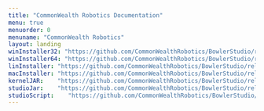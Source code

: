 ```yaml
---
title: "CommonWealth Robotics Documentation"
menu: true
menuorder: 0
menuname: "CommonWealth Robotics"
layout: landing
winInstaller32: "https://github.com/CommonWealthRobotics/BowlerStudio/releases/download/0.36.0/Windows-32-BowlerStudio-0.36.0.exe"
winInstaller64: "https://github.com/CommonWealthRobotics/BowlerStudio/releases/download/0.36.0/Windows-64-BowlerStudio-0.36.0.exe"
linInstaller: "https://github.com/CommonWealthRobotics/BowlerStudio/releases/download/0.36.0/Ubuntu-BowlerStudio-0.36.0.deb"
macInstaller: "https://github.com/CommonWealthRobotics/BowlerStudio/releases/download/0.36.0/MacOSX-BowlerStudio-0.36.0.zip"
kernelJAR:    "https://github.com/CommonWealthRobotics/BowlerStudio/releases/download/0.36.0/BowlerScriptingKernel-0.49.1-fat.jar"
studioJar:    "https://github.com/CommonWealthRobotics/BowlerStudio/releases/download/0.36.0/BowlerStudio.jar"
studioScript:    "https://github.com/CommonWealthRobotics/BowlerStudio/releases/download/0.36.0/bowlerstudio"
---
```


